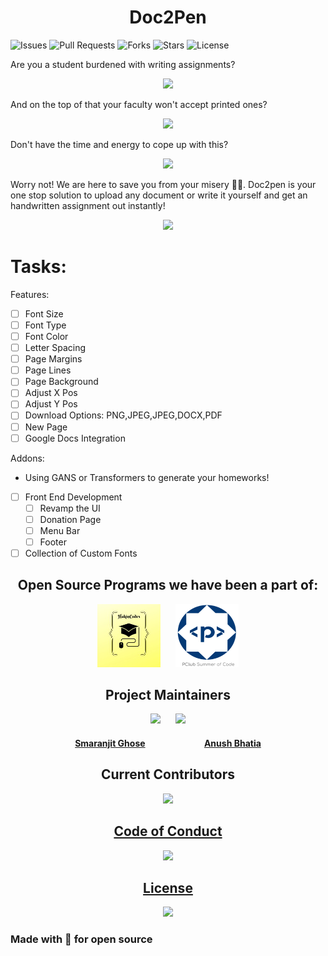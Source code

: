<h1 align= "center"><b>Doc2Pen</b></h1>

![Issues](https://img.shields.io/github/issues/smaranjitghose/doc2pen)
![Pull Requests](https://img.shields.io/github/issues-pr/smaranjitghose/doc2pen?)
![Forks](https://img.shields.io/github/forks/smaranjitghose/doc2pen)
![Stars](	https://img.shields.io/github/stars/smaranjitghose/doc2pen)
![License](https://img.shields.io/github/license/smaranjitghose/doc2pen)


Are you a student burdened with writing assignments?

<p align="center"><img width=50% src="https://media.giphy.com/media/l4EoOFliX6Vw4PD20/giphy.gif"></p>

And on the top of that your faculty won't accept printed ones? 

<p align="center"><img width=50% src="https://media.giphy.com/media/6k5aYgBKTxe3C/giphy.gif"></p>

Don't have the time and energy to cope up with this?

<p align="center"><img width=50% src="https://media.giphy.com/media/biQcYyVoNJoA0/giphy.gif"></p>

Worry not! We are here to save you from your misery 🦸‍♂️. Doc2pen is your one stop solution to upload any document or write it yourself and get an handwritten assignment out instantly!

<p align="center"><img width=50% src="https://media.giphy.com/media/Lo6LNpySgc0qlzoOKR/giphy.gif"></p>


# Tasks:

Features:

- [ ] Font Size
- [ ] Font Type
- [ ] Font Color
- [ ] Letter Spacing
- [ ] Page Margins
- [ ] Page Lines
- [ ] Page Background
- [ ] Adjust X Pos
- [ ] Adjust Y Pos
- [ ] Download Options: PNG,JPEG,JPEG,DOCX,PDF
- [ ] New Page
- [ ] Google Docs Integration

Addons:

- Using GANS or Transformers to generate your homeworks!

- [ ] Front End Development
  - [ ] Revamp the UI
  - [ ] Donation Page
  - [ ] Menu Bar
  - [ ] Footer
  
- [ ] Collection of Custom Fonts

<h2 align="center"><b>Open Source Programs we have been a part of:</b></h2>
<p align="center">
<img width=20% src="assets/images/hakin_codes.png">&ensp;&ensp;&ensp;
<img width=20% src="assets/images/psoc_logo.png">
</p>

<h2 align= "center"><b> Project Maintainers</b></h2>

<p align="center">
<img width=20% src="https://avatars2.githubusercontent.com/u/46641503?v=4">&ensp;&ensp;&ensp;
<img width=20% src="https://avatars2.githubusercontent.com/u/40017559?v=4">
</p>

<a href="https://github.com/smaranjitghose">
<h4 align="center"><b>Smaranjit Ghose</b></a>&ensp;&ensp;&ensp;&ensp;&ensp;&ensp;&ensp;&ensp;&ensp;&ensp;&ensp;&ensp;&ensp;
<a href="https://github.com/anushbhatia"><b>Anush Bhatia</b></h4></a>

<h2 align = "center">Current Contributors</h2>

<p align = "center"><a href="https://github.com/smaranjitghose/doc2pen/graphs/contributors"><img src="https://contributors-img.web.app/image?repo=smaranjitghose/doc2pen" />
</a></p>

<a href="./Code_of_conduct.md"><h2 align= "center"><b> Code of Conduct</b></h2></a> 
<p align="center"><img width=35% src="https://media.giphy.com/media/qHRwTyhWIj4UU/200w_d.gif"></p>

<a href="./License.md"><h2 align= "center"><b> License</b></h2></a> 
<p align="center"><img width=35% src="https://media.giphy.com/media/xUPGcJGy8I928yIlAQ/giphy.gif"></p>

### __Made with 💖 for open source__



